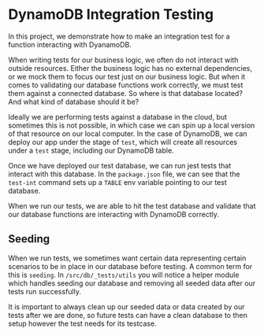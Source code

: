 # DynamoDB Integration Testing

In this project, we demonstrate how to make an integration test for a function interacting with DyanamoDB. 

When writing tests for our business logic, we often do not interact with outside resources. Either the business logic has no external dependencies, or we mock them to focus our test just on our business logic. But when it comes to validating our database functions work correctly, we must test them against a connected database. So where is that database located? And what kind of database should it be?

Ideally we are performing tests against a database in the cloud, but sometimes this is not possible, in which case we can spin up a local version of that resource on our local computer. In the case of DynamoDB, we can deploy our app under the stage of `test`, which will create all resources under a `test` stage, including our DynamoDB table.

Once we have deployed our test database, we can run jest tests that interact with this database. In the `package.json` file, we can see that the `test-int` command sets up a `TABLE` env variable pointing to our test database.

When we run our tests, we are able to hit the test database and validate that our database functions are interacting with DynamoDB correctly.

## Seeding
When we run tests, we sometimes want certain data representing certain scenarios to be in place in our database before testing. A common term for this is `seeding`. In `/src/db/_tests/utils` you will notice a helper module which handles seeding our database and removing all seeded data after our tests run successfully. 

It is important to always clean up our seeded data or data created by our tests after we are done, so future tests can have a clean database to then setup however the test needs for its testcase.